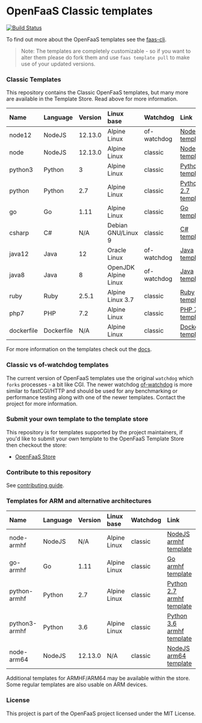 # OpenFaaS Classic templates

[![Build Status](https://travis-ci.org/openfaas/templates.svg?branch=master)](https://travis-ci.org/openfaas/templates)

To find out more about the OpenFaaS templates see the [faas-cli](https://github.com/openfaas/faas-cli).

> Note: The templates are completely customizable - so if you want to alter them please do fork them and use `faas template pull` to make use of your updated versions.

### Classic Templates

This repository contains the Classic OpenFaaS templates, but many more are available in the Template Store. Read above for more information.

| Name | Language | Version | Linux base | Watchdog | Link
|:-----|:---------|:--------|:-----------|:---------|:----
| node12 | NodeJS | 12.13.0 | Alpine Linux | of-watchdog | [NodeJS template](https://github.com/openfaas/templates/tree/master/template/node12)
| node | NodeJS | 12.13.0 | Alpine Linux | classic | [NodeJS template](https://github.com/openfaas/templates/tree/master/template/node)
| python3 | Python | 3 | Alpine Linux | classic | [Python 3 template](https://github.com/openfaas/templates/tree/master/template/python3)
| python | Python | 2.7 | Alpine Linux | classic | [Python 2.7 template](https://github.com/openfaas/templates/tree/master/template/python)
| go | Go | 1.11 | Alpine Linux | classic | [Go template](https://github.com/openfaas/templates/tree/master/template/go)
| csharp | C# | N/A | Debian GNU/Linux 9 | classic | [C# template](https://github.com/openfaas/templates/tree/master/template/csharp)
| java12 | Java | 12 | Oracle Linux | of-watchdog | [Java template](https://github.com/openfaas/templates/tree/master/template/java12)
| java8 | Java | 8 | OpenJDK Alpine Linux | of-watchdog | [Java template](https://github.com/openfaas/templates/tree/master/template/java8)
| ruby | Ruby | 2.5.1 | Alpine Linux 3.7 | classic| [Ruby template](https://github.com/openfaas/templates/tree/master/template/ruby)
| php7 | PHP | 7.2 | Alpine Linux | classic | [PHP 7 template](https://github.com/openfaas/templates/tree/master/template/php7)
| dockerfile | Dockerfile | N/A | Alpine Linux | classic | [Dockerfile template](https://github.com/openfaas/templates/tree/master/template/dockerfile)

For more information on the templates check out the [docs](https://docs.openfaas.com/cli/templates/).

### Classic vs of-watchdog templates

The current version of OpenFaaS templates use the original `watchdog` which `forks` processes - a bit like CGI. The newer watchdog [of-watchdog](https://github.com/openfaas-incubator/of-watchdog) is more similar to fastCGI/HTTP and should be used for any benchmarking or performance testing along with one of the newer templates. Contact the project for more information.

### Submit your own template to the template store

This repository is for templates supported by the project maintainers, if you'd like to submit your own template to the OpenFaaS Template Store then checkout the store:

* [OpenFaaS Store](https://github.com/openfaas/store/)

### Contribute to this repository

See [contributing guide](https://github.com/openfaas/templates/blob/master/CONTRIBUTING.md).

### Templates for ARM and alternative architectures

| Name | Language | Version | Linux base | Watchdog | Link
|:-----|:---------|:--------|:-----------|:---------|:----
| node-armhf | NodeJS | N/A | Alpine Linux | classic | [NodeJS armhf template](https://github.com/openfaas/templates/tree/master/template/node-armhf)
| go-armhf | Go | 1.11 | Alpine Linux | classic | [Go armhf template](https://github.com/openfaas/templates/tree/master/template/go-armhf)
| python-armhf | Python | 2.7 | Alpine Linux | classic | [Python 2.7 armhf template](https://github.com/openfaas/templates/tree/master/template/python-armhf)
| python3-armhf | Python | 3.6 | Alpine Linux | classic | [Python 3.6 armhf template](https://github.com/openfaas/templates/tree/master/template/python3-armhf)
| node-arm64 | NodeJS | 12.13.0 | N/A | classic | [NodeJS arm64 template](https://github.com/openfaas/templates/tree/master/template/node-arm64)

Additional templates for ARMHF/ARM64 may be available within the store. Some regular templates are also usable on ARM devices.

### License

This project is part of the OpenFaaS project licensed under the MIT License.
